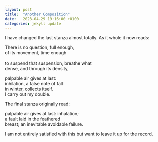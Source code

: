 ```yaml
---
layout: post
title:  "Another Composition"
date:   2023-04-29 19:16:00 +0100
categories: jekyll update
---
```


I have changed the last stanza almost totally. As it whole it now reads:


There is no question, full enough, <br>
of its movement, time enough <br> <br>
to suspend that suspension, breathe what <br>
dense, and through its density, <br>

palpable air gives at last: <br>
inhilation, a false note of fall <br>
in winter, collects itself. <br>
I carry out my double. <br>

The final stanza originally read:

palpable air gives at last: inhalation; <br>
a fault laid in the feathered <br>
breast; an inevitable avoidable failure. <br>

I am not entirely satisfied with this but want to leave it up for the record. 
